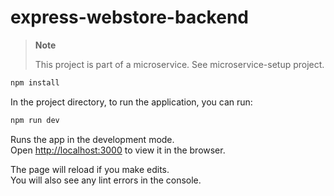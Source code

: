 # express-webstore-backend

> **Note**
>
> This project is part of a microservice. See microservice-setup project.

```bash
npm install
```

In the project directory, to run the application, you can run:

```bash
npm run dev
```

Runs the app in the development mode.\
Open [http://localhost:3000](http://localhost:8001) to view it in the browser.

The page will reload if you make edits.\
You will also see any lint errors in the console.

